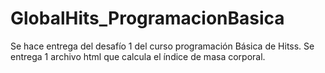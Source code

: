 # GlobalHits_ProgramacionBasica

Se hace entrega del desafío 1 del curso programación Básica de Hitss. Se entrega 1 archivo html que calcula el índice de masa corporal.
